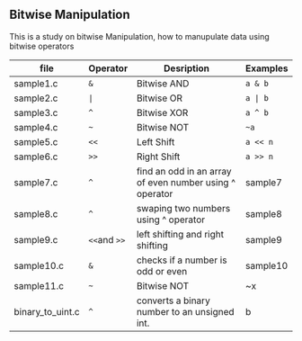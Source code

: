 ## Bitwise Manipulation

This is a study on bitwise Manipulation, how to manupulate data using bitwise operators

|file            | Operator   |                         Desription                     | Examples|
|----------------|------------|--------------------------------------------------------|---------|
|sample1.c       |    `&`     |                    Bitwise AND                         | `a & b` |
|sample2.c       |    `\|`    |                    Bitwise OR                          | `a \| b`|
|sample3.c       |    `^`     |                    Bitwise XOR                         | `a ^ b` |
|sample4.c       |    `~`     |                    Bitwise NOT                         | `~a`    |
|sample5.c       |    `<<`    |                    Left Shift                          | `a << n`|
|sample6.c       |    `>>`    |                    Right Shift                         | `a >> n`|
|sample7.c       |   `^`      | find an odd in an array of even number using ^ operator|  sample7|
|sample8.c       |   `^`      | swaping two numbers using ^ operator                   | sample8 |
|sample9.c       |`<<`and `>>`| left shifting and right shifting                       | sample9 |
|sample10.c      |    `&`     | checks if a number is odd or even                      | sample10|
|sample11.c      |    `~`     |                     Bitwise NOT                        | ~x      |
|binary_to_uint.c|     `^`    | converts a binary number to an unsigned int.           | b       | 
